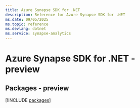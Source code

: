 ```yaml
---
title: Azure Synapse SDK for .NET
description: Reference for Azure Synapse SDK for .NET
ms.date: 09/05/2025
ms.topic: reference
ms.devlang: dotnet
ms.service: synapse-analytics
---
```

# Azure Synapse SDK for .NET - preview
## Packages - preview
[!INCLUDE [packages](synapse-index.md)]